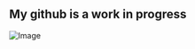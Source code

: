 ## My github is a work in progress

![Image](https://github.com/user-attachments/assets/adcef430-732e-4a11-8b0f-a0ef8a7d9f42)

<!--
**RyanFadaiian/RyanFadaiian** is a ✨ _special_ ✨ repository because its `README.md` (this file) appears on your GitHub profile.

Here are some ideas to get you started:

- 🔭 I’m currently working on ...
- 🌱 I’m currently learning ...
- 👯 I’m looking to collaborate on ...
- 🤔 I’m looking for help with ...
- 💬 Ask me about ...
- 📫 How to reach me: ...
- 😄 Pronouns: ...
- ⚡ Fun fact: ...
-->
